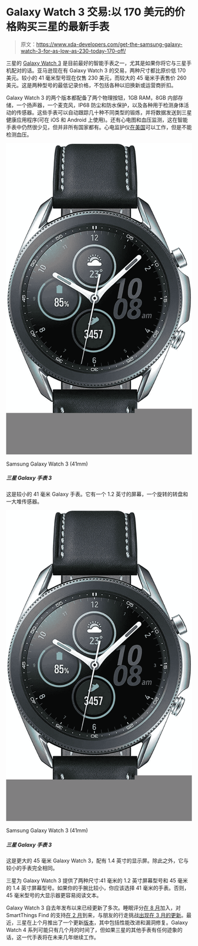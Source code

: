 # Galaxy Watch 3 交易:以 170 美元的价格购买三星的最新手表

> 原文：<https://www.xda-developers.com/get-the-samsung-galaxy-watch-3-for-as-low-as-230-today-170-off/>

三星的 [Galaxy Watch 3](https://www.xda-developers.com/tag/samsung-galaxy-watch-3/) 是目前最好的智能手表之一，尤其是如果你将它与三星手机配对的话。亚马逊现在有 Galaxy Watch 3 的交易，两种尺寸都比原价低 170 美元。较小的 41 毫米型号现在仅售 230 美元，而较大的 45 毫米手表售价 260 美元。这是两种型号的最低记录价格，不包括各种以旧换新或运营商折扣。

Galaxy Watch 3 的两个版本都配备了两个物理按钮，1GB RAM，8GB 内部存储，一个扬声器，一个麦克风，IP68 防尘和防水保护，以及各种用于检测身体活动的传感器。这些手表可以自动跟踪几十种不同类型的锻炼，并将数据发送到三星健康应用程序(可在 iOS 和 Android 上使用)。还有心电图和血压监测，这在智能手表中仍然很少见，但并非所有国家都有。心电监护仪[在美国](https://www.xda-developers.com/samsung-galaxy-watch-3-watch-active-2-ecg-monitoring-app-us/)可以工作，但是不能检测血压。

 <picture>![This is the smaller 41mm Galaxy Watch. It has a 1.2-inch screen, a rotating dial, and a whole bunch of sensors.](img/034e460dd424565087636c68e888e2d2.png)</picture> 

Samsung Galaxy Watch 3 (41mm)

##### 三星 Galaxy 手表 3

这是较小的 41 毫米 Galaxy 手表。它有一个 1.2 英寸的屏幕，一个旋转的转盘和一大堆传感器。

 <picture>![This is the smaller 41mm Galaxy Watch. It has a 1.2-inch screen, a rotating dial, and a whole bunch of sensors.](img/034e460dd424565087636c68e888e2d2.png)</picture> 

Samsung Galaxy Watch 3 (41mm)

##### 三星 Galaxy 手表 3

这是更大的 45 毫米 Galaxy Watch 3，配有 1.4 英寸的显示屏。除此之外，它与较小的手表完全相同。

三星为 Galaxy Watch 3 提供了两种尺寸:41 毫米的 1.2 英寸屏幕型号和 45 毫米的 1.4 英寸屏幕型号。如果你的手腕比较小，你应该选择 41 毫米的手表。否则，45 毫米型号的大显示器更容易阅读文本。

Galaxy Watch 3 自去年发布以来已经更新了多次。睡眠评分[在 8 月](https://www.xda-developers.com/samsung-galaxy-watch-3-first-update-blood-oxygen-monitoring/)加入，对 SmartThings Find 的支持[在 2 月](https://www.xda-developers.com/galaxy-watch-3-update-smartthings-find/)到来，与朋友的行走挑战[出现在 3 月的更新](https://www.xda-developers.com/galaxy-watch-3-update-sleep-score-measurements-walking-challenges/)。最近，三星在上个月推出了一个更新[版本](https://www.xda-developers.com/samsung-galaxy-watch-3-update-improves-wifi-system-stability/)，其中包括性能改进和漏洞修复。Galaxy Watch 4 系列可能只有几个月的时间了，但如果三星的其他手表有任何迹象的话，这一代手表将在未来几年继续工作。